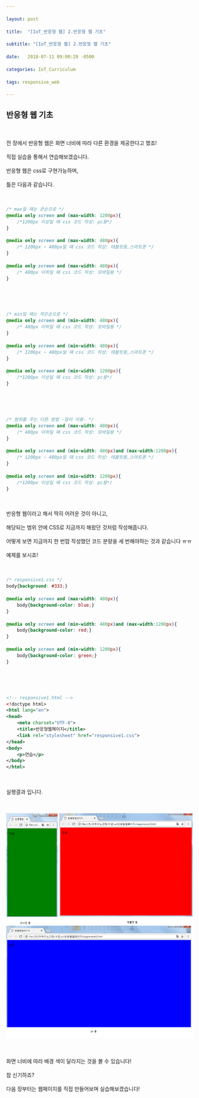 ```yaml
---

layout: post

title:  "[IoT_반응형 웹] 2.반응형 웹 기초"

subtitle: "[IoT_반응형 웹] 2.반응형 웹 기초"

date:   2018-07-11 09:00:20 -0500

categories: IoT_Curriculum

tags: responsive_web

---
```


## 반응형 웹 기초

<br>
<br>
전 장에서 반응형 웹은 화면 너비에 따라 다른 환경을 제공한다고 했죠!
<br>
<br>
직접 실습을 통해서 연습해보겠습니다.
<br>
<br>
반응형 웹은 css로 구현가능하며,
<br>
<br>
틀은 다음과 같습니다.
<br>
<br>
<br>

```css
/* max일 때는 큰순으로 */
@media only screen and (max-width: 1200px){
	/*1200px 이상일 때 css 코드 작성: pc용*/
}

@media only screen and (max-width: 480px){
	/* 1200px ~ 480px일 때 css 코드 작성: 태블릿용,스마트폰 */
}

@media only screen and (max-width: 480px){ 
	/* 480px 이하일 때 css 코드 작성: 모바일용 */
}
```
<br>
<br>
<br>

```css
/* min일 때는 작은순으로 */
@media only screen and (min-width: 480px){
	/* 480px 이하일 때 css 코드 작성: 모바일용 */
}

@media only screen and (min-width: 480px){
	/* 1200px ~ 480px일 때 css 코드 작성: 태블릿용,스마트폰 */
}

@media only screen and (min-width: 1200px){
	/*1200px 이상일 때 css 코드 작성: pc용*/
}
```

<br>
<br>
<br>

```css
/* 범위를 주는 다른 방법 -많이 이용- */
@media only screen and (max-width: 480px){
	/* 480px 이하일 때 css 코드 작성: 모바일용 */
}

@media only screen and (min-width: 480px)and (max-width:1200px){
	/* 1200px ~ 480px일 때 css 코드 작성: 태블릿용,스마트폰 */
}

@media only screen and (min-width: 1200px){
	/*1200px 이상일 때 css 코드 작성: pc용*/
}
```

<br>
<br>
반응형 웹이라고 해서 딱히 어려운 것이 아니고,
<br>
<br>
해당되는 범위 안에 CSS로 지금까지 해왔던 것처럼 작성해줍니다.
<br>
<br>
어떻게 보면 지금까지 한 번맘 작성했던 코드 분량을 세 번해야하는 것과 같습니다 ㅠㅠ
<br>
<br>
예제를 보시죠!
<br>
<br>
<br>

```css
/* responsive1.css */
body{background: #333;}

@media only screen and (max-width: 480px){
	body{background-color: blue;}
}

@media only screen and (min-width: 480px)and (max-width:1200px){
	body{background-color: red;}
}

@media only screen and (min-width: 1200px){
	body{background-color: green;}
}
```

<br>
<br>
<br>

```xml
<!-- responsive1.html -->
<!doctype html>
<html lang="en">
<head>
	<meta charset="UTF-8">
	<title>반응형웹페이지</title>
	<link rel="stylesheet" href="responsive1.css">
</head>
<body>
	<p>연습</p>
</body>
</html>
```

<br>
<br>
실행결과 입니다.
<br>
<br>
<br>

![image](/image/RW_image/RW_image_03.png)

<br>
<br>
화면 너비에 따라 배경 색이 달라지는 것을 볼 수 있습니다!
<br>
<br>
참 신기하죠?
<br>
<br>
다음 장부터는 웹페이지를 직접 만들어보며 실습해보겠습니다!
